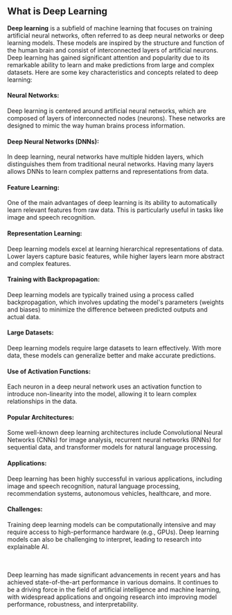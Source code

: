 <h2>What is Deep Learning</h2>
<p><b>Deep learning</b> is a subfield of machine learning that focuses on training artificial neural networks, 
often referred to as deep neural networks or deep learning models. These models are inspired by the structure 
and function of the human brain and consist of interconnected layers of artificial neurons. Deep learning 
has gained significant attention and popularity due to its remarkable ability to learn and make predictions 
from large and complex datasets. Here are some key characteristics and concepts related to deep learning:</p>

<h4>Neural Networks:</h4> Deep learning is centered around artificial neural networks, which are composed of layers of interconnected
nodes (neurons). These networks are designed to mimic the way human brains process information.

<h4>Deep Neural Networks (DNNs):</h4> In deep learning, neural networks have multiple hidden layers, which distinguishes them from 
traditional neural networks. Having many layers allows DNNs to learn complex patterns and representations from data.

<h4>Feature Learning:</h4> One of the main advantages of deep learning is its ability to automatically learn relevant 
features from raw data. This is particularly useful in tasks like image and speech recognition.

<h4>Representation Learning:</h4> Deep learning models excel at learning hierarchical representations of data. 
Lower layers capture basic features, while higher layers learn more abstract and complex features.

<h4>Training with Backpropagation:</h4> Deep learning models are typically trained using a process called backpropagation, 
which involves updating the model's parameters (weights and biases) to minimize the difference between predicted outputs and actual data.

<h4>Large Datasets:</h4> Deep learning models require large datasets to learn effectively. With more data, these models 
can generalize better and make accurate predictions.

<h4>Use of Activation Functions:</h4> Each neuron in a deep neural network uses an activation function to introduce non-linearity
into the model, allowing it to learn complex relationships in the data.

<h4>Popular Architectures:</h4> Some well-known deep learning architectures include Convolutional Neural Networks (CNNs) for 
image analysis, recurrent neural networks (RNNs) for sequential data, and transformer models for natural language processing.

<h4>Applications:</h4> Deep learning has been highly successful in various applications, including image and speech recognition, 
natural language processing, recommendation systems, autonomous vehicles, healthcare, and more.

<h4>Challenges:</h4> Training deep learning models can be computationally intensive and may require access to high-performance
hardware (e.g., GPUs). Deep learning models can also be challenging to interpret, leading to research into explainable AI.<br><br><br>

Deep learning has made significant advancements in recent years and has achieved state-of-the-art performance in various domains. 
It continues to be a driving force in the field of artificial intelligence and machine learning, with widespread applications and
ongoing research into improving model performance, robustness, and interpretability.
